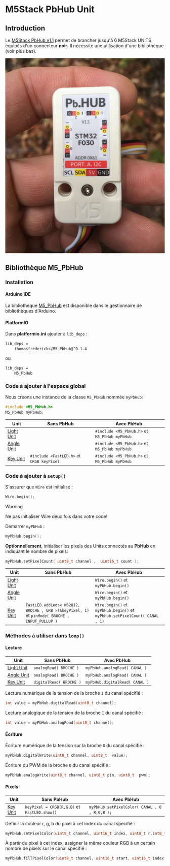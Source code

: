 # M5Stack PbHub Unit

## Introduction

Le [M5Stack PbHub v1.1](https://docs.m5stack.com/en/unit/pbhub_1.1) permet de brancher jusqu'à 6 M5Stack UNITS équipés d'un connecteur **noir**. Il nécessite une utilisation d'une bibliothèque (voir plus bas).

![Photo de l'arrière du PbHub v1.1](pbhub_back.jpg)

## Bibliothèque M5_PbHub

### Installation

#### Arduino IDE

La bibliothèque [M5_PbHub](https://github.com/thomasfredericks/M5_PbHub) est disponible dans le gestionnaire de bibliothèques d'Arduino.

#### PlatformIO

Dans **platformio.ini** ajouter à `lib_deps` : 
```
lib_deps =
    thomasfredericks/M5_PbHub@^0.1.4
```
ou
```
lib_deps =
    M5_PbHub
```


### Code à ajouter à **l'espace global**

Nous créons une instance de la classe `M5_PbHub` nommée `myPbHub`:
```cpp
#include <M5_PbHub.h>
M5_PbHub myPbHub;
```

| Unit | Sans PbHub | Avec PbHub | 
| --- | --- | --- |
| [Light Unit](../light/) | | `#include <M5_PbHub.h>` et `M5_PbHub myPbHub` |
| [Angle Unit](../angle/) |  | `#include <M5_PbHub.h>` et `M5_PbHub myPbHub` |
| [Key Unit](../key/) | `#include <FastLED.h>` et `CRGB keyPixel` | `#include <M5_PbHub.h>` et `M5_PbHub myPbHub` |

### Code à ajouter à `setup()`

S'assurer que `Wire` est initialisé : 
```cpp
Wire.begin();
```

> [!WARNING] 
> Ne pas initialiser Wire deux fois dans votre code!

Démarrer `myPbHub` : 
```cpp
myPbHub.begin();
```

**Optionnellement**, initialiser les pixels des Units connectés au **PbHub** en indiquant le nombre de pixels:
```cpp
myPbHub.setPixelCount( uint8_t channel ,  uint16_t count );
```
| Unit | Sans PbHub | Avec PbHub | 
| --- | --- | --- |
| [Light Unit](../light/) | | `Wire.begin()` et `myPbHub.begin()` |
| [Angle Unit](../angle/) |  | `Wire.begin()` et `myPbHub.begin()`  |
| [Key Unit](../key/) | `FastLED.addLeds< WS2812, BROCHE , GRB >(&keyPixel, 1)` et `pinMode( BROCHE , INPUT_PULLUP )` | `Wire.begin()` et `myPbHub.begin()`  et `myPbHub.setPixelCount( CANAL , 1)` |

### Méthodes à utiliser dans `loop()`

#### Lecture

| Unit | Sans PbHub | Avec PbHub | 
| --- | --- | --- |
| [Light Unit](../light/) | `analogRead( BROCHE )` | `myPbHub.analogRead( CANAL )` |
| [Angle Unit](../angle/) | `analogRead( BROCHE )` | `myPbHub.analogRead( CANAL )` |
| [Key Unit](../key/) | `digitalRead( BROCHE )` | `myPbHub.digitalRead( CANAL )` |

Lecture numérique de la tension de la broche `I` du canal spécifié :
```cpp
int value = myPbHub.digitalRead(uint8_t channel);
```

Lecture  analogique de la tension de la broche `I` du canal spécifié :
```cpp
int value = myPbHub.analogRead(uint8_t channel);
```



#### Écriture

Écriture numérique de la tension sur la broche `O` du canal spécifié :
```cpp
myPbHub.digitalWrite(uint8_t channel, uint8_t  value);
```

Écriture du PWM de la broche `O` du canal spécifié :
```cpp
myPbHub.analogWrite(uint8_t channel, uint8_t pin, uint8_t  pwm);
```

#### Pixels 

| Unit | Sans PbHub | Avec PbHub | 
| --- | --- | --- |
| [Key Unit](../key/) | `keyPixel = CRGB(R,G,B)` et `FastLED.show()` | `myPbHub.setPixelColor( CANAL , 0 , R,G,B );` |

Définir la couleur r, g, b du pixel à cet index du canal spécifié :
```cpp
myPbHub.setPixelColor(uint8_t channel, uint16_t index, uint8_t r,int8_t g, uint8_t b);
```

À partir du pixel à cet index, assigner la même couleur RGB à un certain nombre de pixels sur le canal spécifié : 
```cpp
myPbHub.fillPixelColor(uint8_t channel, uint16_t start, uint16_t index, uint8_t r,int8_t g, uint8_t b);
```

